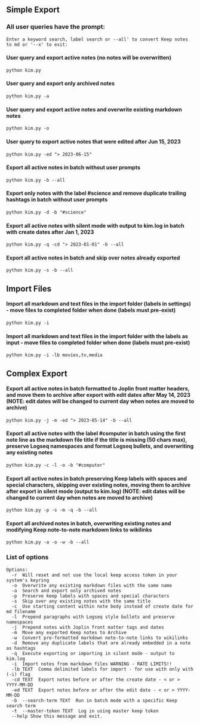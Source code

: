 ## Simple Export

### All user queries have the prompt:
`Enter a keyword search, label search or --all' to convert Keep notes to md or '--x' to exit:`

#### User query and export active notes (no notes will be overwritten)
`python kim.py`

#### User query and export only archived notes
`python kim.py -a`

#### User query and export active notes and overwrite existing markdown notes
`python kim.py -o`

#### User query to export active notes that were edited after Jun 15, 2023
`python kim.py -ed "> 2023-06-15"`

#### Export all active notes in batch without user prompts
`python kim.py -b --all`

#### Export only notes with the label #science and remove duplicate trailing hashtags in batch without user prompts
`python kim.py -d -b "#science"`

#### Export all active notes with silent mode with output to kim.log in batch with create dates after Jan 1, 2023
`python kim.py -q -cd "> 2023-01-01" -b --all`

#### Export all active notes in batch and skip over notes already exported
`python kim.py -s -b --all`

## Import Files

#### Import all markdown and text files in the import folder (labels in settings) - move files to completed folder when done (labels must pre-exist)
`python kim.py -i`

#### Import all markdown and text files in the import folder with the labels as input - move files to completed folder when done (labels must pre-exist)
`python kim.py -i -lb movies,tv,media`

## Complex Export
#### Export all active notes in batch formatted to Joplin front matter headers, and move them to archive after export with edit dates after May 14, 2023 (NOTE: edit dates will be changed to current day when notes are moved to archive)
`python kim.py -j -m -ed "> 2023-05-14" -b --all`

#### Export all active notes with the label #computer in batch using the first note line as the markdown file title if the title is missing (50 chars max), preserve Logseq namespaces and format Logseq bullets, and overwriting any existing notes
`python kim.py -c -l -o -b "#computer"`

#### Export all active notes in batch preserving Keep labels with spaces and special characters, skipping over existing notes, moving them to archive after export in silent mode (output to kim.log) (NOTE: edit dates will be changed to current day when notes are moved to archive)
`python kim.py -p -s -m -q -b --all`

#### Export all archived notes in batch, overwriting existing notes and modifying Keep note-to-note markdown links to wikilinks
`python kim.py -a -o -w -b --all`

### List of options
```
Options:
  -r  Will reset and not use the local keep access token in your system's keyring  
  -o  Overwrite any existing markdown files with the same name  
  -a  Search and export only archived notes  
  -p  Preserve keep labels with spaces and special characters  
  -s  Skip over any existing notes with the same title  
  -c  Use starting content within note body instead of create date for md filename  
  -l  Prepend paragraphs with Logseq style bullets and preserve namespaces 
  -j  Prepend notes with Joplin front matter tags and dates  
  -m  Move any exported Keep notes to Archive  
  -w  Convert pre-formatted markdown note-to-note links to wikilinks  
  -d  Remove any duplicate labels that are already embedded in a note as hashtags
  -q  Execute exporting or importing in silent mode - output to kim.log
  -i  Import notes from markdown files WARNING - RATE LIMITS!! 
  -lb TEXT  Comma delimited labels for import - for use with only with (-i) flag
  -cd TEXT  Export notes before or after the create date - < or > YYYY-MM-DD  
  -ed TEXT  Export notes before or after the edit date - < or > YYYY-MM-DD  
  -b  --search-term TEXT  Run in batch mode with a specific Keep search term  
  -t  --master-token TEXT  Log in using master keep token
  --help Show this message and exit.
```

